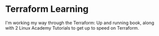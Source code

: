 # Terraform Learning

I'm working my way through the Terraform: Up and running book, along with 2 Linux Academy Tutorials to get up to speed on Terraform.
